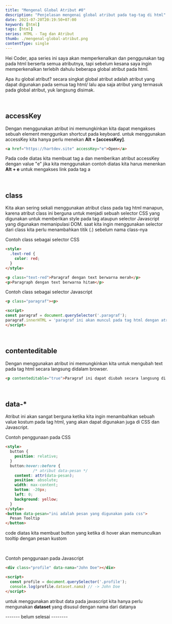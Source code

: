 ```yaml
---
title: "Mengenal Global Atribut #0"
description: "Penjelasan mengenai global atribut pada tag-tag di html"
date: 2021-07-20T20:19:50+07:00
keyword: [html]
tags: [html]
series: HTML - Tag dan Atribut
thumb: ./mengenal-global-atribut.png
contentType: single
---
```


Hei Coder, apa series ini saya akan memperkenalkan dan penggunakan tag pada html berserta semua atributnya, tapi sebelum kesana saya ingin memperkenalkan terlebih dahulu beberapa global atribut pada html.

Apa itu global atribut?
secara singkat global atribut adalah atribut yang dapat digunakan pada semua tag html/
lalu apa saja atribut yang termasuk pada global atribut, yuk langsung disimak.

<br/>

## accessKey
Dengan menggunakan atribut ini memungkinkan kita dapat mengakses sebuah element menggunkan shortcut pada keyboard.
untuk menggunakan accessKey kita hanya perlu menekan **Alt + [accessKey]**.

```html
<a href="https://hartdev.site" accessKey="e">Open</a>
```
Pada code diatas kita membuat tag a dan memberikan atribut accessKey dengan value "e"
jika kita menggunakan contoh diatas kita harus menenkan **Alt + e** untuk mengakses link pada tag a

<br/>

## class
Kita akan sering sekali menggunakan atribut class pada tag html manapun, karena atribut class ini berguna untuk menjadi sebuah selector CSS yang digunakan untuk memberikan style pada tag ataupun selector Javascript yang digunakan memanipulasi DOM.
saat kita ingin menggunakan selector dari class kita perlu menambahkan titik (.) sebelum nama class-nya

Contoh class sebagai selector CSS
```html
<style>
  .text-red {
    color: red;
  }
</style>

<p class="text-red">Paragraf dengan text berwarna merah</p>
<p>Paragraph dengan text berwarna hitam</p>
```

Contoh class sebagai selector Javascript
```html
<p class="paragraf"><p>

<script>
const paragraf = document.querySelector('.paragraf');
paragraf.innerHTML = 'paragraf ini akan muncul pada tag html dengan atribut class="paragraf"'
</script>
```

<br/>

## contenteditable
Dengan menggunakan atribut ini memungkinkan kita untuk mengubah text pada tag html secara langsung didalam browser.

```html
<p contenteditable="true">Paragraf ini dapat diubah secara langsung di browser</p>
```

<br/>

## data-*
Atribut ini akan sangat berguna ketika kita ingin menambahkan sebuah value kostum pada tag html, yang akan dapat digunakan juga di CSS dan Javascript.

Contoh penggunaan pada CSS
```html
<style>
  button {
    position: relative;
  }
  button:hover::before {
            /* atribut data-pesan */
    content: attr(data-pesan);
    position: absolute;
    width: max-content;
    bottom: -20px;
    left: 0;
    background: yellow;
  }
</style>
<button data-pesan="ini adalah pesan yang digunakan pada css">
  Pesan Tooltip
</button>
```
code diatas kita membuat button yang ketika di hover akan memunculkan tooltip dengan pesan kustom

<br/>

Contoh penggunaan pada Javascript
```html
<div class="profile" data-nama="John Doe"></div>

<script>
  const profile = document.querySelector('.profile');
  console.log(profile.dataset.nama) // -> John Doe
</script>
```
untuk menggunakan atribut data pada javascript kita hanya perlu mengunakan **dataset** yang disusul dengan nama dari datanya


------- belum selesai --------